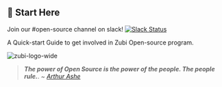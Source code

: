 ## 📖 Start Here 

Join our #open-source channel on slack! [![Slack Status](https://img.shields.io/badge/slack-3/8-pink.svg)](https://yourdomain.com)

A Quick-start Guide to get involved in Zubi Open-source program.

![zubi-logo-wide](https://raw.githubusercontent.com/AllenAJ/ZUBI-Data-dump/master/zubi.io.black.png)

> ***The power of Open Source is the power of the people. The people rule.***.
> ~ [*Arthur Ashe*](https://en.wikipedia.org/wiki/Philippe_Kahn)
